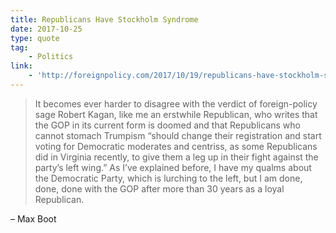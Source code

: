 ```yaml
---
title: Republicans Have Stockholm Syndrome
date: 2017-10-25
type: quote
tag:
    - Politics
link:
    - 'http://foreignpolicy.com/2017/10/19/republicans-have-stockholm-syndrome-and-its-getting-worse/'
---
```

>It becomes ever harder to disagree with the verdict of foreign-policy sage Robert Kagan, like me an erstwhile Republican, who writes that the GOP in its current form is doomed and that Republicans who cannot stomach Trumpism “should change their registration and start voting for Democratic moderates and centriss, as some Republicans did in Virginia recently, to give them a leg up in their fight against the party’s left wing.” As I’ve explained before, I have my qualms about the Democratic Party, which is lurching to the left, but I am done, done, done with the GOP after more than 30 years as a loyal Republican. 

– Max Boot